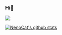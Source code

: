 ### Hi👋 
<!--
<div align="left"><img height="222px" src="https://github-readme-stats.vercel.app/api/top-langs/?username=NenoCat&hide_title=true&hide_border=true&layout=compact&langs_count=6&text_color=000&icon_color=fff&bg_color=0,52fa5a,4dfcff,c64dff" /></div>

<div align="left"><img height="200px" src="https://github-readme-stats.vercel.app/api?username=Conqueror712&hide_title=true&hide_border=true&show_icons=trueline_height=21&text_color=000&icon_color=000&bg_color=0,ea6161,ffc64d,fffc4d,52fa5a&theme=blue-green" /></div>

-->

[![](https://img.shields.io/badge/个人主页-@猫咪老师-green.svg)](NenoCat.github.io)

[![NenoCat's github stats](https://github-readme-stats.vercel.app/api?username=NenoCat&theme=vue)](https://github.com/anuraghazra/github-readme-stats)

<!--
**NenoCat/NenoCat** is a ✨ _special_ ✨ repository because its `README.md` (this file) appears on your GitHub profile.

Here are some ideas to get you started:

- 🔭 I’m currently working on ...
- 🌱 I’m currently learning ...
- 👯 I’m looking to collaborate on ...
- 🤔 I’m looking for help with ...
- 💬 Ask me about ...
- 📫 How to reach me: ...
- 😄 Pronouns: ...
- ⚡ Fun fact: ...
-->
